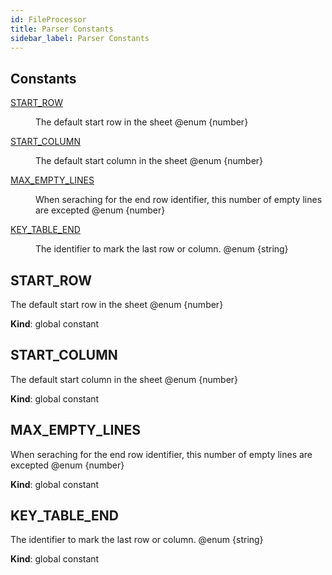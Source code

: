 ```yaml
---
id: FileProcessor
title: Parser Constants
sidebar_label: Parser Constants
---
```


## Constants

<dl>
<dt><a href="#START_ROW">START_ROW</a></dt>
<dd><p>The default start row in the sheet @enum {number}</p>
</dd>
<dt><a href="#START_COLUMN">START_COLUMN</a></dt>
<dd><p>The default start column in the sheet @enum {number}</p>
</dd>
<dt><a href="#MAX_EMPTY_LINES">MAX_EMPTY_LINES</a></dt>
<dd><p>When seraching for the end row identifier, this number of empty lines are excepted @enum {number}</p>
</dd>
<dt><a href="#KEY_TABLE_END">KEY_TABLE_END</a></dt>
<dd><p>The identifier to mark the last row or column. @enum {string}</p>
</dd>
</dl>

<a name="START_ROW"></a>

## START\_ROW
The default start row in the sheet @enum {number}

**Kind**: global constant  
<a name="START_COLUMN"></a>

## START\_COLUMN
The default start column in the sheet @enum {number}

**Kind**: global constant  
<a name="MAX_EMPTY_LINES"></a>

## MAX\_EMPTY\_LINES
When seraching for the end row identifier, this number of empty lines are excepted @enum {number}

**Kind**: global constant  
<a name="KEY_TABLE_END"></a>

## KEY\_TABLE\_END
The identifier to mark the last row or column. @enum {string}

**Kind**: global constant  
